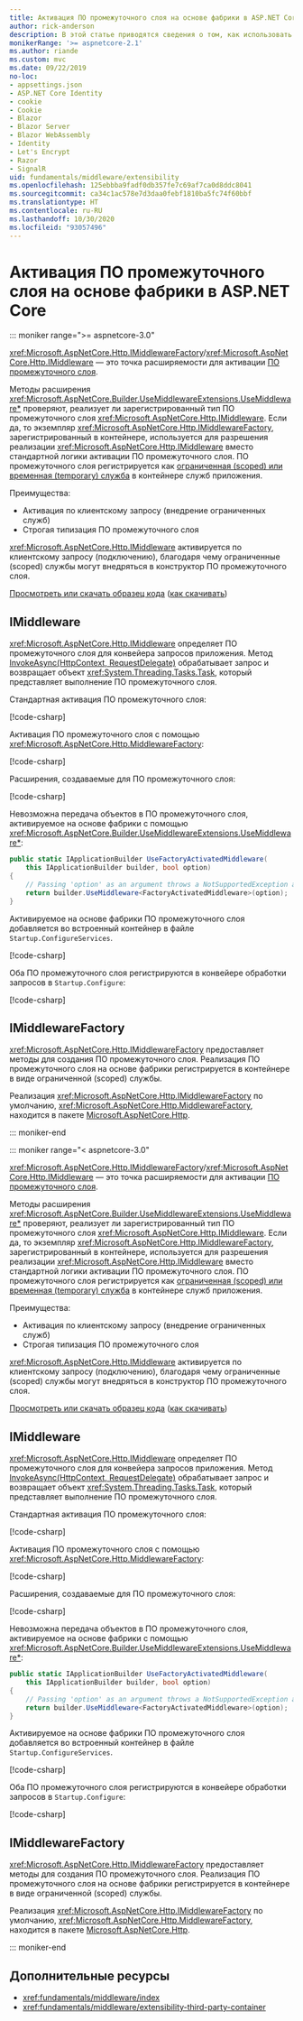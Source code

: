 ```yaml
---
title: Активация ПО промежуточного слоя на основе фабрики в ASP.NET Core
author: rick-anderson
description: В этой статье приводятся сведения о том, как использовать строго типизированное ПО промежуточного слоя с реализацией активации на основе фабрики в ASP.NET Core.
monikerRange: '>= aspnetcore-2.1'
ms.author: riande
ms.custom: mvc
ms.date: 09/22/2019
no-loc:
- appsettings.json
- ASP.NET Core Identity
- cookie
- Cookie
- Blazor
- Blazor Server
- Blazor WebAssembly
- Identity
- Let's Encrypt
- Razor
- SignalR
uid: fundamentals/middleware/extensibility
ms.openlocfilehash: 125ebbba9fadf0db357fe7c69af7ca0d8ddc8041
ms.sourcegitcommit: ca34c1ac578e7d3daa0febf1810ba5fc74f60bbf
ms.translationtype: HT
ms.contentlocale: ru-RU
ms.lasthandoff: 10/30/2020
ms.locfileid: "93057496"
---
```

# <a name="factory-based-middleware-activation-in-aspnet-core"></a>Активация ПО промежуточного слоя на основе фабрики в ASP.NET Core

::: moniker range=">= aspnetcore-3.0"

<xref:Microsoft.AspNetCore.Http.IMiddlewareFactory>/<xref:Microsoft.AspNetCore.Http.IMiddleware> — это точка расширяемости для активации [ПО промежуточного слоя](xref:fundamentals/middleware/index).

Методы расширения <xref:Microsoft.AspNetCore.Builder.UseMiddlewareExtensions.UseMiddleware*> проверяют, реализует ли зарегистрированный тип ПО промежуточного слоя <xref:Microsoft.AspNetCore.Http.IMiddleware>. Если да, то экземпляр <xref:Microsoft.AspNetCore.Http.IMiddlewareFactory>, зарегистрированный в контейнере, используется для разрешения реализации <xref:Microsoft.AspNetCore.Http.IMiddleware> вместо стандартной логики активации ПО промежуточного слоя. ПО промежуточного слоя регистрируется как [ограниченная (scoped) или временная (temporary) служба](xref:fundamentals/dependency-injection#service-lifetimes) в контейнере служб приложения.

Преимущества:

* Активация по клиентскому запросу (внедрение ограниченных служб)
* Строгая типизация ПО промежуточного слоя

<xref:Microsoft.AspNetCore.Http.IMiddleware> активируется по клиентскому запросу (подключению), благодаря чему ограниченные (scoped) службы могут внедряться в конструктор ПО промежуточного слоя.

[Просмотреть или скачать образец кода](https://github.com/dotnet/AspNetCore.Docs/tree/master/aspnetcore/fundamentals/middleware/extensibility/samples) ([как скачивать](xref:index#how-to-download-a-sample))

## <a name="imiddleware"></a>IMiddleware

<xref:Microsoft.AspNetCore.Http.IMiddleware> определяет ПО промежуточного слоя для конвейера запросов приложения. Метод [InvokeAsync(HttpContext, RequestDelegate)](xref:Microsoft.AspNetCore.Http.IMiddleware.InvokeAsync*) обрабатывает запрос и возвращает объект <xref:System.Threading.Tasks.Task>, который представляет выполнение ПО промежуточного слоя.

Стандартная активация ПО промежуточного слоя:

[!code-csharp[](extensibility/samples/3.x/MiddlewareExtensibilitySample/Middleware/ConventionalMiddleware.cs?name=snippet1)]

Активация ПО промежуточного слоя с помощью <xref:Microsoft.AspNetCore.Http.MiddlewareFactory>:

[!code-csharp[](extensibility/samples/3.x/MiddlewareExtensibilitySample/Middleware/FactoryActivatedMiddleware.cs?name=snippet1)]

Расширения, создаваемые для ПО промежуточного слоя:

[!code-csharp[](extensibility/samples/3.x/MiddlewareExtensibilitySample/Middleware/MiddlewareExtensions.cs?name=snippet1)]

Невозможна передача объектов в ПО промежуточного слоя, активируемое на основе фабрики с помощью <xref:Microsoft.AspNetCore.Builder.UseMiddlewareExtensions.UseMiddleware*>:

```csharp
public static IApplicationBuilder UseFactoryActivatedMiddleware(
    this IApplicationBuilder builder, bool option)
{
    // Passing 'option' as an argument throws a NotSupportedException at runtime.
    return builder.UseMiddleware<FactoryActivatedMiddleware>(option);
}
```

Активируемое на основе фабрики ПО промежуточного слоя добавляется во встроенный контейнер в файле `Startup.ConfigureServices`.

[!code-csharp[](extensibility/samples/3.x/MiddlewareExtensibilitySample/Startup.cs?name=snippet1&highlight=6)]

Оба ПО промежуточного слоя регистрируются в конвейере обработки запросов в `Startup.Configure`:

[!code-csharp[](extensibility/samples/3.x/MiddlewareExtensibilitySample/Startup.cs?name=snippet2&highlight=12-13)]

## <a name="imiddlewarefactory"></a>IMiddlewareFactory

<xref:Microsoft.AspNetCore.Http.IMiddlewareFactory> предоставляет методы для создания ПО промежуточного слоя. Реализация ПО промежуточного слоя на основе фабрики регистрируется в контейнере в виде ограниченной (scoped) службы.

Реализация <xref:Microsoft.AspNetCore.Http.IMiddlewareFactory> по умолчанию, <xref:Microsoft.AspNetCore.Http.MiddlewareFactory>, находится в пакете [Microsoft.AspNetCore.Http](https://www.nuget.org/packages/Microsoft.AspNetCore.Http/).

::: moniker-end

::: moniker range="< aspnetcore-3.0"

<xref:Microsoft.AspNetCore.Http.IMiddlewareFactory>/<xref:Microsoft.AspNetCore.Http.IMiddleware> — это точка расширяемости для активации [ПО промежуточного слоя](xref:fundamentals/middleware/index).

Методы расширения <xref:Microsoft.AspNetCore.Builder.UseMiddlewareExtensions.UseMiddleware*> проверяют, реализует ли зарегистрированный тип ПО промежуточного слоя <xref:Microsoft.AspNetCore.Http.IMiddleware>. Если да, то экземпляр <xref:Microsoft.AspNetCore.Http.IMiddlewareFactory>, зарегистрированный в контейнере, используется для разрешения реализации <xref:Microsoft.AspNetCore.Http.IMiddleware> вместо стандартной логики активации ПО промежуточного слоя. ПО промежуточного слоя регистрируется как [ограниченная (scoped) или временная (temporary) служба](xref:fundamentals/dependency-injection#service-lifetimes) в контейнере служб приложения.

Преимущества:

* Активация по клиентскому запросу (внедрение ограниченных служб)
* Строгая типизация ПО промежуточного слоя

<xref:Microsoft.AspNetCore.Http.IMiddleware> активируется по клиентскому запросу (подключению), благодаря чему ограниченные (scoped) службы могут внедряться в конструктор ПО промежуточного слоя.

[Просмотреть или скачать образец кода](https://github.com/dotnet/AspNetCore.Docs/tree/master/aspnetcore/fundamentals/middleware/extensibility/samples) ([как скачивать](xref:index#how-to-download-a-sample))

## <a name="imiddleware"></a>IMiddleware

<xref:Microsoft.AspNetCore.Http.IMiddleware> определяет ПО промежуточного слоя для конвейера запросов приложения. Метод [InvokeAsync(HttpContext, RequestDelegate)](xref:Microsoft.AspNetCore.Http.IMiddleware.InvokeAsync*) обрабатывает запрос и возвращает объект <xref:System.Threading.Tasks.Task>, который представляет выполнение ПО промежуточного слоя.

Стандартная активация ПО промежуточного слоя:

[!code-csharp[](extensibility/samples/2.x/MiddlewareExtensibilitySample/Middleware/ConventionalMiddleware.cs?name=snippet1)]

Активация ПО промежуточного слоя с помощью <xref:Microsoft.AspNetCore.Http.MiddlewareFactory>:

[!code-csharp[](extensibility/samples/2.x/MiddlewareExtensibilitySample/Middleware/FactoryActivatedMiddleware.cs?name=snippet1)]

Расширения, создаваемые для ПО промежуточного слоя:

[!code-csharp[](extensibility/samples/2.x/MiddlewareExtensibilitySample/Middleware/MiddlewareExtensions.cs?name=snippet1)]

Невозможна передача объектов в ПО промежуточного слоя, активируемое на основе фабрики с помощью <xref:Microsoft.AspNetCore.Builder.UseMiddlewareExtensions.UseMiddleware*>:

```csharp
public static IApplicationBuilder UseFactoryActivatedMiddleware(
    this IApplicationBuilder builder, bool option)
{
    // Passing 'option' as an argument throws a NotSupportedException at runtime.
    return builder.UseMiddleware<FactoryActivatedMiddleware>(option);
}
```

Активируемое на основе фабрики ПО промежуточного слоя добавляется во встроенный контейнер в файле `Startup.ConfigureServices`.

[!code-csharp[](extensibility/samples/2.x/MiddlewareExtensibilitySample/Startup.cs?name=snippet1&highlight=6)]

Оба ПО промежуточного слоя регистрируются в конвейере обработки запросов в `Startup.Configure`:

[!code-csharp[](extensibility/samples/2.x/MiddlewareExtensibilitySample/Startup.cs?name=snippet2&highlight=13-14)]

## <a name="imiddlewarefactory"></a>IMiddlewareFactory

<xref:Microsoft.AspNetCore.Http.IMiddlewareFactory> предоставляет методы для создания ПО промежуточного слоя. Реализация ПО промежуточного слоя на основе фабрики регистрируется в контейнере в виде ограниченной (scoped) службы.

Реализация <xref:Microsoft.AspNetCore.Http.IMiddlewareFactory> по умолчанию, <xref:Microsoft.AspNetCore.Http.MiddlewareFactory>, находится в пакете [Microsoft.AspNetCore.Http](https://www.nuget.org/packages/Microsoft.AspNetCore.Http/).

::: moniker-end

## <a name="additional-resources"></a>Дополнительные ресурсы

* <xref:fundamentals/middleware/index>
* <xref:fundamentals/middleware/extensibility-third-party-container>
